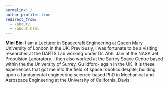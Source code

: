 ```yaml
---
permalink: /
author_profile: true
redirect_from: 
  - /about/
  - /about.html
---
```

**Mini Bio**: I am a Lecturer in Spacecraft Engineering at Queen Mary University of London in the UK. Previously, I was fortunate to be a visiting researcher at the DARTS Lab working under Dr. Abhi Jain at the NASA Jet Propulsion Laboratory. I then also worked at the Surrey Space Centre based within the the University of Surrey, Guildford- again in the UK. It is these experiences that got me into the field of space robotics despite, building upon a fundamental engineering science-based PhD in Mechanical and Aerospace Engineering at the University of California, Davis.
